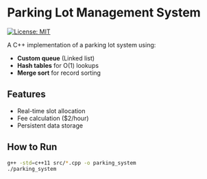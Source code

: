 # Parking Lot Management System

[![License: MIT](https://img.shields.io/badge/License-MIT-yellow.svg)](LICENSE)

A C++ implementation of a parking lot system using:
- **Custom queue** (Linked list)
- **Hash tables** for O(1) lookups
- **Merge sort** for record sorting

## Features
- Real-time slot allocation
- Fee calculation ($2/hour)
- Persistent data storage

## How to Run
```bash
g++ -std=c++11 src/*.cpp -o parking_system
./parking_system
